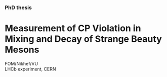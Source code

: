 ### PhD thesis
# Measurement of CP Violation in Mixing and Decay of Strange Beauty Mesons

FOM/Nikhef/VU<br />
LHCb experiment, CERN
